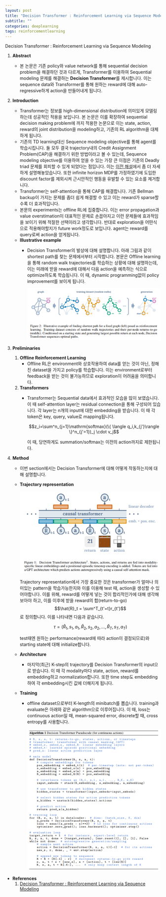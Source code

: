 ```yaml
--- 
layout: post
title: "Decision Transformer : Reinforcement Learning via Sequence Modeling 논문 리뷰 및 설명" 
subtitle: "" 
categories: deeplearning 
tags: reinforcementlearning 
---
```


Decision Transformer : Reinforcement Learning via Sequence Modeling

1. **Abstract**
    - 본 논문은 기존 policy와 value network를 통해 sequential decision problem을 해결하던 것과 다르게, Transformer를 이용하여 Sequential modeling 문제를 해결하는 **Decision Transformer**를 제시합니다. 이는 sequence data와 Transformer를 통해 원하는 reward에 대해 auto-regressive하게 action을 만들어내게 됩니다.
2. **Introduction**
    - Transformer는 정보를 high-dimensional distribution에 의미있게 모델링하는데 성공적인 적용을 보입니다. 본 논문은 이를 확장하여 sequential decision making problem에 까지 적용한 논문으로 이는 state, action, reward의 joint distribution을 modeling하고, 기존의 RL algorithm을 대체하게 됩니다.
    - 기존의 TD learning대신 Sequence modeling objective를 통해 agent를 학습시킵니다. 둘 모두 결국 trajectory내의 Credit Assignment Problem(CAP)을 해결하기 위한 방법이라고 볼 수 있는데, Sequence modeling objective를 이용하여 얻을 수 있는 가장 큰 이점은 기존의 Deadly triad 문제를 회피할 수 있게 되었다는 점입니다. 이는 [이전 해설](https://seolhokim.github.io/deeplearning/2021/09/02/deadly-triad/)에서 좀 더 자세하게 설명해놓았습니다. 또한 infinite horizon MDP를 가정하였기에 도입한 discount factor를 제외시켜 근시안적인 행동을 유발할 수 있는 요소를 제거합니다.
    - Transformer는 self-attention을 통해 CAP를 해결합니다. 기존 Bellman backup이 가지는 문제를 좀더 쉽게 해결할 수 있고 이는 reward가 sparse할 수록 더 효과적입니다.
    - 본문의 experiments는 offline RL에 집중합니다. 이는 error propagation과 value overstimation이 대표적인 문제로 손꼽아지고 이런 문제들에 효과적임을 보이기 위해 적절한 선택이라고 생각합니다. 반대로 exploration을 어떤식으로 적용해야할지가 future work정도로 보입니다. agent는 reward를 query로써 action을 얻게됩니다.
    - **Illustrative example**
        - Decision Transformer의 발상에 대해 설명합니다. 아래 그림과 같이 shortest path를 찾는 문제에서부터 시작합니다. 본문은 Offline learning을 통해 random walk trajectories를 학습하는 상황에 대해 설명하는데, 이는 미래에 받을 reward에 대해서 다음 action을 예측하는 식으로 optimize하도록 학습됩니다. 이 때, dynamic programming없이 policy improvement를 보이게 됩니다.
            
            ![decision transformer](/assets/img/decision_transformer_1.PNG)
            
3. **Preliminaries**
    1. **Offline Reinforcement Learning**
        - Offline RL은 environment와 상호작용하여 data를 얻는 것이 아닌, 정해진 dataset을 가지고 policy를 학습합니다. 이는 environment로부터 feedback을 받는 것이 불가능하므로 exploration이 어려움을 의미합니다.
    2. **Transformers**
        - Transformer는 Sequential data에서 효과적인 모습을 많이 보였습니다. 이 때 self-attention layer는 residual connection을 통해 구성되어 있습니다. 각 layer는 n개의 input에 대한 embedding을 받습니다. 이 때 각 token은 key, query, value로 mapping됩니다.
            
            $$z_i=\sum^n_{j=1}\mathrm{softmax}(\{ \langle q_i,k_{j'}\rangle \}^n_{j'=1})_j \cdot v_j$$
            
            이 때, 당연하게도 summation/softmax는 이전의 action까지로 제한됩니다.
            
4. **Method**
    - 이번 section에서는 Decision Transformer에 대해 어떻게 작동하는지에 대해 설명합니다.
    - **Trajectory representation**
        
        ![decision transformer](/assets/img/decision_transformer_2.PNG)
        
        Trajectory representation에서 가장 중요한 것은 transformer가 얼마나 의미있는 pattern을 학습가능한지와 이를 이용해 test 때, action을 생성할 수 있어야합니다. 이를 위해, reward를 어떻게 넣는 것이 합리적인가에 대해 생각해보아야 하고, 이를 이후에 받을 reward의 합(return-to-go) $$\hat{R}_t = \sum^T_{t'=t}r_{t'}$$로 정의합니다. 이를 나타내면 다음과 같습니다. 
        
        $$\tau = (\hat{R}_1,s_1,a_1,\hat{R}_2,s_2,a_2,...,\hat{R}_T,s_T,a_T)$$
        
        test때엔 원하는 performance(reward에 따라 action이 결정되므로)와 starting state에 대해 initialize합니다.
        
    - **Architecture**
        - 마지막(최근) K-step의 trajectory를 Decision Transformer의 input으로 받습니다. 이 때 각 modality마다 state, action, reward를 embedding하고 normalization합니다. 또한 time step도 embedding하여 각 embedding시킨 값에 더해지게 됩니다.
    - **Training**
        - offline dataset으로부터 K-length의 minibatch를 뽑습니다. training과 evaluate은 아래와 같은 algorithm으로 이루어집니다. 이 때, loss는 continuous action일 때, mean-squared error, discrete할 때, cross entropy를 사용합니다.
            
            ![decision transformer](/assets/img/decision_transformer_3.PNG)
            
- **References**
    1. [Decision Transformer : Reinforcement Learning via Sequence Modeling](https://arxiv.org/abs/2106.01345)

